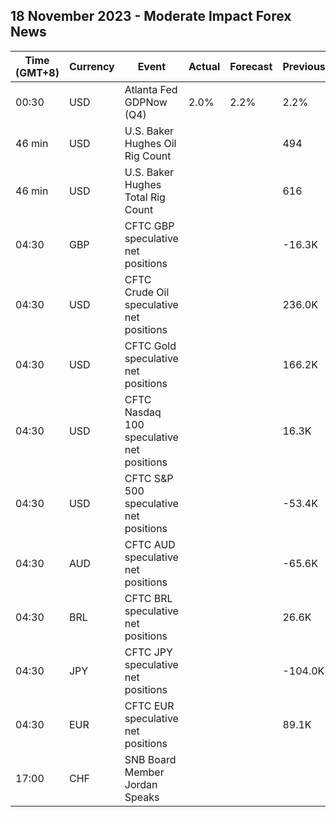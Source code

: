 ## 18 November 2023 - Moderate Impact Forex News

| Time (GMT+8) | Currency | Event | Actual | Forecast | Previous |
|------|----------|-------|--------|----------|----------|
| 00:30 | USD | Atlanta Fed GDPNow (Q4) | 2.0% | 2.2% | 2.2% |
| 46 min | USD | U.S. Baker Hughes Oil Rig Count |  |  | 494 |
| 46 min | USD | U.S. Baker Hughes Total Rig Count |  |  | 616 |
| 04:30 | GBP | CFTC GBP speculative net positions |  |  | -16.3K |
| 04:30 | USD | CFTC Crude Oil speculative net positions |  |  | 236.0K |
| 04:30 | USD | CFTC Gold speculative net positions |  |  | 166.2K |
| 04:30 | USD | CFTC Nasdaq 100 speculative net positions |  |  | 16.3K |
| 04:30 | USD | CFTC S&P 500 speculative net positions |  |  | -53.4K |
| 04:30 | AUD | CFTC AUD speculative net positions |  |  | -65.6K |
| 04:30 | BRL | CFTC BRL speculative net positions |  |  | 26.6K |
| 04:30 | JPY | CFTC JPY speculative net positions |  |  | -104.0K |
| 04:30 | EUR | CFTC EUR speculative net positions |  |  | 89.1K |
| 17:00 | CHF | SNB Board Member Jordan Speaks |  |  |  |
